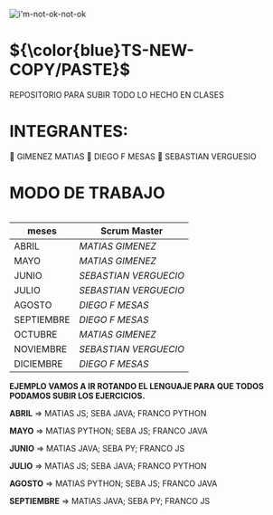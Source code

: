 
![i'm-not-ok-not-ok](https://user-images.githubusercontent.com/106162059/233731615-e9d6d929-ed5d-4b60-8dec-b8049caf5622.gif)

 




# ${\color{blue}TS-NEW-COPY/PASTE}$ 


REPOSITORIO PARA SUBIR TODO LO HECHO EN CLASES





# INTEGRANTES:


🧑 GIMENEZ MATIAS
🧑 DIEGO F MESAS
🧑 SEBASTIAN VERGUESIO

# MODO DE TRABAJO

<table class="table">
  <thead>
    
  </thead>
  <tbody>
   
  </tbody>
</table>



| **meses** | **Scrum Master** |
| ---- | ---- |
| ABRIL | *MATIAS GIMENEZ* |
| MAYO | *MATIAS GIMENEZ* |
| JUNIO | *SEBASTIAN VERGUECIO* |
| JULIO | *SEBASTIAN VERGUECIO* |
| AGOSTO  | *DIEGO F MESAS* |
| SEPTIEMBRE | *DIEGO F MESAS* |
|OCTUBRE| *MATIAS GIMENEZ* |
|NOVIEMBRE| *SEBASTIAN VERGUECIO* |
|DICIEMBRE| *DIEGO F MESAS* |










 
<strong>EJEMPLO VAMOS A IR ROTANDO EL LENGUAJE PARA QUE TODOS PODAMOS SUBIR LOS EJERCICIOS.</strong>


<strong>ABRIL</strong> => MATIAS JS; SEBA JAVA; FRANCO PYTHON

<strong>MAYO</strong> => MATIAS PYTHON; SEBA JS; FRANCO JAVA

<strong>JUNIO</strong> => MATIAS JAVA; SEBA  PY; FRANCO JS

<strong>JULIO</strong> => MATIAS JS; SEBA JAVA; FRANCO PYTHON

<strong>AGOSTO</strong> => MATIAS PYTHON; SEBA JS; FRANCO JAVA

<strong>SEPTIEMBRE</strong> => MATIAS JAVA; SEBA  PY; FRANCO JS

